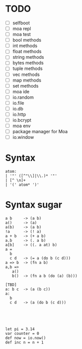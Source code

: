 # TODO
- [ ] selfboot
- [ ] moa repl
- [ ] moa test
- [ ] bool   methods
- [ ] int    methods
- [ ] float  methods
- [ ] string methods
- [ ] bytes  methods
- [ ] tuple  methods
- [ ] vec    methods
- [ ] map    methods
- [ ] set    methods
- [ ] moa ide
- [ ] io.random
- [ ] io.file
- [ ] io.db
- [ ] io.http
- [ ] io.bcrypt
- [ ] moa env
- [ ] package manager for Moa
- [ ] io.window

# Syntax
```
atom:
| '"' ([^"\\]|\\.)* '"'
| [^ \n]+
| '(' atom* ')'
```

# Syntax sugar
```
a b     -> (a b)
a()     -> (a)
a(b)    -> (a b)
!a      -> (! a)
a + b   -> (+ a b)
a.b     -> (. a b)
a[b]    -> ((. a at) b)
a =
  b
  c d   -> (= a (do b (c d)))
a => b  -> (fn a b)
a,b =>
   a()
   b()  -> (fn a b (do (a) (b)))

[TBD]
a: b c  -> (a (b c))
a:
  b
  c d   -> (a (do b (c d)))





let pi = 3.14
var counter = 0
def now = io.now()
def inc n = n + 1


```
